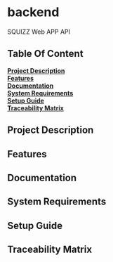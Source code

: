 # backend
 SQUIZZ Web APP API
## Table Of Content
**[Project Description](#Project-Description)** <br>
**[Features](#Features)**  
**[Documentation](#Documentation)**  
**[System Requirements](#System-Requirements)**  
**[Setup Guide](#Setup-Guide)**  
**[Traceability Matrix](#Traceability-Matrix)**  
  
  
## Project Description
## Features
## Documentation
## System Requirements
## Setup Guide
## Traceability Matrix
